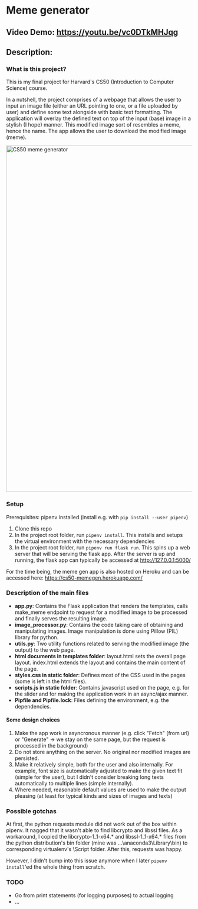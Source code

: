 # Meme generator
## Video Demo:  https://youtu.be/vc0DTkMHJqg
## Description:

### What is this project?

This is my final project for Harvard's CS50 (Introduction to Computer Science) course.

In a nutshell, the project comprises of a webpage that allows the user to input an image file (either an URL pointing to one, or a file uploaded by user) and define some text alongside with basic text formatting. The application will overlay the defined text on top of the input (base) image in a stylish (I hope) manner. This modified image sort of resembles a meme, hence the name. The app allows the user to download the modified image (meme).

<img width="937" alt="CS50 meme generator" src="https://user-images.githubusercontent.com/8441401/139600237-85dfceb8-fdde-466c-9eae-3cbb71be7e25.png">


### Setup

Prerequisites: pipenv installed (install e.g. with `pip install --user pipenv`)

1. Clone this repo
2. In the project root folder, run `pipenv install`. This installs and setups the virtual environment with the necessary dependencies
3. In the project root folder, run `pipenv run flask run`. This spins up a web server that will be serving the flask app. After the server is up and running, the flask app can typically be accessed at http://127.0.0.1:5000/

For the time being, the meme gen app is also hosted on Heroku and can be accessed here:
https://cs50-memegen.herokuapp.com/

### Description of the main files

- **app.py**: Contains the Flask application that renders the templates, calls make_meme endpoint to request for a modified image to be processed and finally serves the resulting image.
- **image_processor.py**: Contains the code taking care of obtaining and manipulating images. Image manipulation is done using Pillow (PIL) library for python.
- **utils.py**: Two utility functions related to serving the modified image (the output) to the web page.
- **html documents in templates folder**: layout.html sets the overall page layout. index.html extends the layout and contains the main content of the page.
- **styles.css in static folder**: Defines most of the CSS used in the pages (some is left in the html files).
- **scripts.js in static folder**: Contains javascript used on the page, e.g. for the slider and for making the application work in an async/ajax manner.
- **Pipfile and Pipfile.lock**: Files defining the environment, e.g. the dependencies.

#### Some design choices

1. Make the app work in asyncronous manner (e.g. click "Fetch" (from url) or "Generate" -> we stay on the same page, but the request is processed in the background)
2. Do not store anything on the server. No original nor modified images are persisted.
3. Make it relatively simple, both for the user and also internally. For example, font size is automatically adjusted to make the given text fit (simple for the user), but I didn't consider breaking long texts automatically to multiple lines (simple internally).
4. Where needed, reasonable default values are used to make the output pleasing (at least for typical kinds and sizes of images and texts)

### Possible gotchas

At first, the python requests module did not work out of the box within pipenv. It nagged that it wasn't able to find libcrypto and libssl files. As a workaround, I copied the libcrypto-1_1-x64.* and libssl-1_1-x64.* files from the python distribution's bin folder (mine was …\anaconda3\Library\bin) to corresponding virtualenv's \Script folder. After this, requests was happy.

However, I didn't bump into this issue anymore when I later `pipenv install`'ed the whole thing from scratch.


### TODO

- Go from print statements (for logging purposes) to actual logging
- ...
